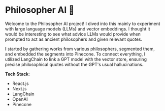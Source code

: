 # Philosopher AI 📜

Welcome to the Philosopher AI project! I dived into this mainly to experiment with large language models (LLMs) and vector embeddings. I thought it would be interesting to see what advice LLMs would provide when prompted to act as ancient philosophers and given relevant quotes.

I started by gathering works from various philosophers, segmented them, and embedded the segments into Pinecone. To connect everything, I utilized LangChain to link a GPT model with the vector store, ensuring precise philosophical quotes without the GPT's usual hallucinations.


**Tech Stack**: 
- React.js
- Next.js
- LangChain
- OpenAI
- Pinecone
